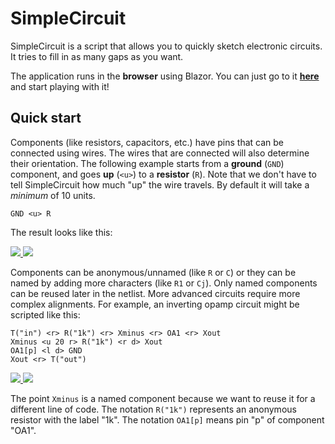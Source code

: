 # SimpleCircuit

SimpleCircuit is a script that allows you to quickly sketch electronic circuits. It tries to fill in as many gaps as you want.

The application runs in the **browser** using Blazor. You can just go to it **[here](https://svenboulanger.github.io/SimpleCircuit/)** and start playing with it!

## Quick start

Components (like resistors, capacitors, etc.) have pins that can be connected using wires. The wires that are connected will also determine their orientation. The following example starts from a **ground** (`GND`) component, and goes **up** (`<u>`) to a **resistor** (`R`). Note that we don't have to tell SimpleCircuit how much "up" the wire travels. By default it will take a _minimum_ of 10 units.

```
GND <u> R
```

The result looks like this:

<a href="https://svenboulanger.github.io/SimpleCircuit/images/sample_circuit.svg#gh-light-mode-only">
  <img src="https://svenboulanger.github.io/SimpleCircuit/images/sample_circuit.svg#gh-light-mode-only">
</a>
<a href="https://svenboulanger.github.io/SimpleCircuit/images/sample_circuit.svg#gh-dark-mode-only">
  <img src="https://svenboulanger.github.io/SimpleCircuit/images/sample_circuit_dark.svg#gh-dark-mode-only">
</a>

Components can be anonymous/unnamed (like `R` or `C`) or they can be named by adding more characters (like `R1` or `Cj`). Only named components can be reused later in the netlist.
More advanced circuits require more complex alignments. For example, an inverting opamp circuit might be scripted like this:

```
T("in") <r> R("1k") <r> Xminus <r> OA1 <r> Xout
Xminus <u 20 r> R("1k") <r d> Xout
OA1[p] <l d> GND
Xout <r> T("out")
```

<a href="https://svenboulanger.github.io/SimpleCircuit/images/sample_circuit_2.svg#gh-light-mode-only">
  <img src="https://svenboulanger.github.io/SimpleCircuit/images/sample_circuit_2.svg#gh-light-mode-only">
</a>
<a href="https://svenboulanger.github.io/SimpleCircuit/images/sample_circuit_2.svg#gh-dark-mode-only">
  <img src="https://svenboulanger.github.io/SimpleCircuit/images/sample_circuit_2_dark.svg#gh-dark-mode-only">
</a>

The point `Xminus` is a named component because we want to reuse it for a different line of code. The notation `R("1k")` represents an anonymous resistor with the label "1k". The notation `OA1[p]` means pin "p" of component "OA1".
